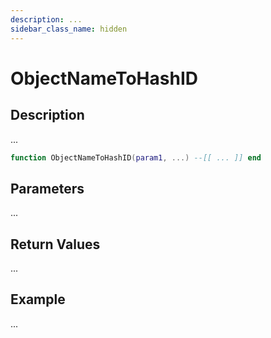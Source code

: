 ```yaml
---
description: ...
sidebar_class_name: hidden
---
```


# ObjectNameToHashID

## Description

...

```lua
function ObjectNameToHashID(param1, ...) --[[ ... ]] end
```

## Parameters

...

## Return Values

...

## Example

...

